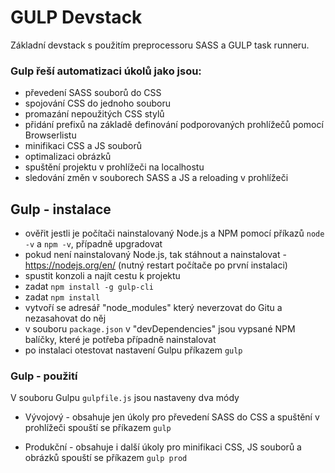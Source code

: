 # GULP Devstack

Základní devstack s použitím preprocessoru SASS a GULP task runneru.

### Gulp řeší automatizaci úkolů jako jsou:

* převedení SASS souborů do CSS
* spojování CSS do jednoho souboru
* promazání nepoužitých CSS stylů
* přidání prefixů na základě definování podporovaných prohlížečů pomocí Browserlistu
* minifikaci CSS a JS souborů
* optimalizaci obrázků
* spuštění projektu v prohlížeči na localhostu
* sledování změn v souborech SASS a JS a reloading v prohlížeči


## Gulp - instalace

* ověřit jestli je počítači nainstalovaný Node.js a NPM pomocí příkazů `node -v` a `npm -v`, případně upgradovat
* pokud není nainstalovaný Node.js, tak stáhnout a nainstalovat - https://nodejs.org/en/ (nutný restart počítače po první instalaci)
* spustit konzoli a najít cestu k projektu
* zadat `npm install -g gulp-cli`
* zadat `npm install`
* vytvoří se adresář "node_modules" který neverzovat do Gitu a nezasahovat do něj
* v souboru `package.json` v "devDependencies" jsou vypsané NPM balíčky, které je potřeba případně nainstalovat
* po instalaci otestovat nastavení Gulpu příkazem `gulp`

### Gulp - použití

V souboru Gulpu `gulpfile.js` jsou nastaveny dva módy
* Vývojový - obsahuje jen úkoly pro převedení SASS do CSS a spuštění v prohlížeči
spouští se příkazem `gulp`

* Produkční - obsahuje i další úkoly pro minifikaci CSS, JS souborů a obrázků
spouští se příkazem `gulp prod`
